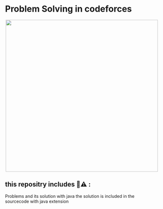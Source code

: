 # Problem Solving in codeforces

<div id="header" align="center">
  <img src="https://upload.wikimedia.org/wikipedia/commons/thumb/b/b1/Codeforces_logo.svg/2560px-Codeforces_logo.svg.png" width="500"/>
</div>

## this repositry includes 🤩⚠️ :
Problems and its solution with java
the solution is included in the sourcecode with java extension 
